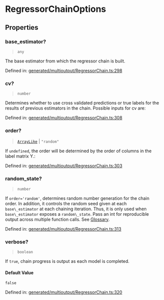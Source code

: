 # RegressorChainOptions

## Properties

### base\_estimator?

> `any`

The base estimator from which the regressor chain is built.

Defined in:  [generated/multioutput/RegressorChain.ts:298](https://github.com/transitive-bullshit/scikit-learn-ts/blob/122b3c0/packages/sklearn/src/generated/multioutput/RegressorChain.ts#L298)

### cv?

> `number`

Determines whether to use cross validated predictions or true labels for the results of previous estimators in the chain. Possible inputs for cv are:

Defined in:  [generated/multioutput/RegressorChain.ts:308](https://github.com/transitive-bullshit/scikit-learn-ts/blob/122b3c0/packages/sklearn/src/generated/multioutput/RegressorChain.ts#L308)

### order?

> [`ArrayLike`](../types/ArrayLike.md) \| `"random"`

If `undefined`, the order will be determined by the order of columns in the label matrix Y.:

Defined in:  [generated/multioutput/RegressorChain.ts:303](https://github.com/transitive-bullshit/scikit-learn-ts/blob/122b3c0/packages/sklearn/src/generated/multioutput/RegressorChain.ts#L303)

### random\_state?

> `number`

If `order='random'`, determines random number generation for the chain order. In addition, it controls the random seed given at each `base\_estimator` at each chaining iteration. Thus, it is only used when `base\_estimator` exposes a `random\_state`. Pass an int for reproducible output across multiple function calls. See [Glossary](../../glossary.html#term-random_state).

Defined in:  [generated/multioutput/RegressorChain.ts:313](https://github.com/transitive-bullshit/scikit-learn-ts/blob/122b3c0/packages/sklearn/src/generated/multioutput/RegressorChain.ts#L313)

### verbose?

> `boolean`

If `true`, chain progress is output as each model is completed.

#### Default Value

`false`

Defined in:  [generated/multioutput/RegressorChain.ts:320](https://github.com/transitive-bullshit/scikit-learn-ts/blob/122b3c0/packages/sklearn/src/generated/multioutput/RegressorChain.ts#L320)

